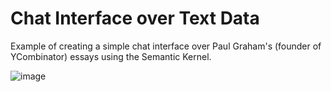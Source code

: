 # Chat Interface over Text Data
Example of creating a simple chat interface over Paul Graham's (founder of YCombinator) essays using the Semantic Kernel.


![image](https://user-images.githubusercontent.com/5111035/232779882-ffe7e175-cd9e-45ef-a94b-255c31f0805f.png)



